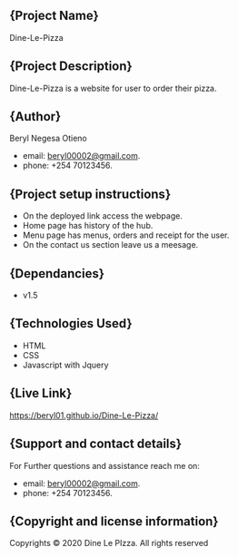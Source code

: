 ## {Project Name}
Dine-Le-Pizza
## {Project Description}
Dine-Le-Pizza is a website for user to order their pizza.
## {Author}
Beryl Negesa Otieno
* email: beryl00002@gmail.com.
* phone: +254 70123456.
## {Project setup instructions}
* On the deployed link access the webpage.
* Home page has history of the hub.
* Menu page has menus, orders and receipt for the user.
* On the contact us section leave us a meesage.
## {Dependancies}
* v1.5
## {Technologies Used}
* HTML
* CSS
* Javascript with Jquery
## {Live Link}
https://beryl01.github.io/Dine-Le-Pizza/
## {Support and contact details}
For Further questions and assistance reach me on:
* email: beryl00002@gmail.com.
* phone: +254 70123456.
## {Copyright and license information}
Copyrights © 2020 Dine Le PIzza. All rights reserved

